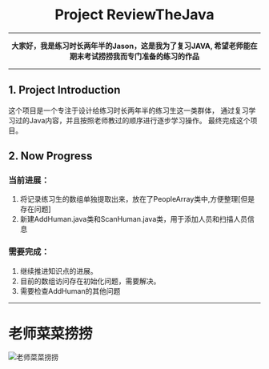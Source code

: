 <h1 style="text-align:center"> Project ReviewTheJava</h1>

---
<p style="text-align:center;font-size:1.5vw;font-weight:bolder">大家好，我是练习时长两年半的Jason，这是我为了复习JAVA,
希望老师能在期末考试捞捞我而专门准备的练习的作品</p>

---
## 1. Project Introduction
这个项目是一个专注于设计给练习时长两年半的练习生这一类群体，
通过复习学习过的Java内容，并且按照老师教过的顺序进行逐步学习操作。
最终完成这个项目。

## 2. Now Progress
### 当前进展：
1) 将记录练习生的数组单独提取出来，放在了PeopleArray类中,方便整理[但是存在问题]
2) 新建AddHuman.java类和ScanHuman.java类，用于添加人员和扫描人员信息

### 需要完成：
1) 继续推进知识点的进展。
2) 目前的数组访问存在初始化问题，需要解决。
3) 需要检查AddHuman的其他问题

---
# 老师菜菜捞捞
![老师菜菜捞捞](https://th.bing.com/th/id/OIP.69YuMynsldmpWw_1uD13jwAAAA?w=258&h=172&c=7&r=0&o=5&pid=1.7)